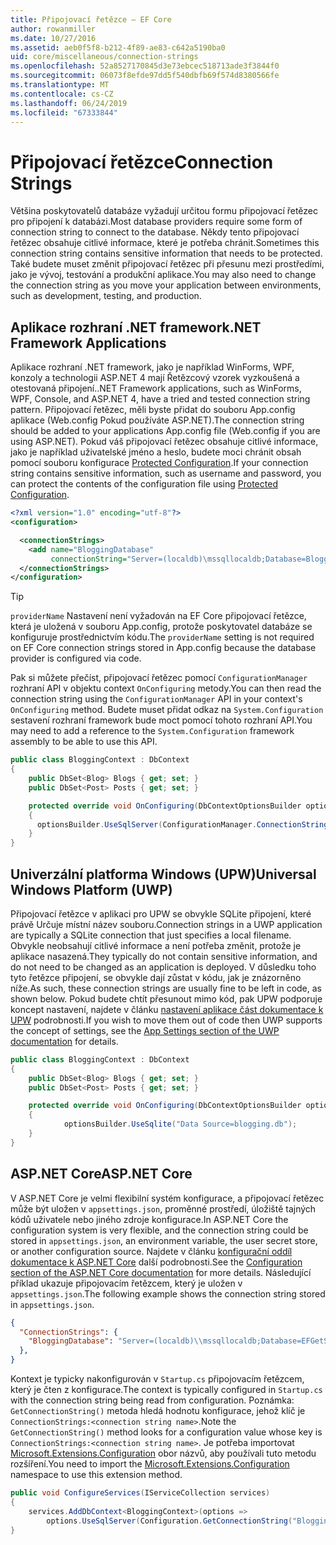 ```yaml
---
title: Připojovací řetězce – EF Core
author: rowanmiller
ms.date: 10/27/2016
ms.assetid: aeb0f5f8-b212-4f89-ae83-c642a5190ba0
uid: core/miscellaneous/connection-strings
ms.openlocfilehash: 52a8527170845d3e73ebcec518713ade3f3844f0
ms.sourcegitcommit: 06073f8efde97dd5f540dbfb69f574d8380566fe
ms.translationtype: MT
ms.contentlocale: cs-CZ
ms.lasthandoff: 06/24/2019
ms.locfileid: "67333844"
---
```

# <a name="connection-strings"></a><span data-ttu-id="ff79b-102">Připojovací řetězce</span><span class="sxs-lookup"><span data-stu-id="ff79b-102">Connection Strings</span></span>

<span data-ttu-id="ff79b-103">Většina poskytovatelů databáze vyžadují určitou formu připojovací řetězec pro připojení k databázi.</span><span class="sxs-lookup"><span data-stu-id="ff79b-103">Most database providers require some form of connection string to connect to the database.</span></span> <span data-ttu-id="ff79b-104">Někdy tento připojovací řetězec obsahuje citlivé informace, které je potřeba chránit.</span><span class="sxs-lookup"><span data-stu-id="ff79b-104">Sometimes this connection string contains sensitive information that needs to be protected.</span></span> <span data-ttu-id="ff79b-105">Také budete muset změnit připojovací řetězec při přesunu mezi prostředími, jako je vývoj, testování a produkční aplikace.</span><span class="sxs-lookup"><span data-stu-id="ff79b-105">You may also need to change the connection string as you move your application between environments, such as development, testing, and production.</span></span>

## <a name="net-framework-applications"></a><span data-ttu-id="ff79b-106">Aplikace rozhraní .NET framework</span><span class="sxs-lookup"><span data-stu-id="ff79b-106">.NET Framework Applications</span></span>

<span data-ttu-id="ff79b-107">Aplikace rozhraní .NET framework, jako je například WinForms, WPF, konzoly a technologii ASP.NET 4 mají Řetězcový vzorek vyzkoušená a otestovaná připojení.</span><span class="sxs-lookup"><span data-stu-id="ff79b-107">.NET Framework applications, such as WinForms, WPF, Console, and ASP.NET 4, have a tried and tested connection string pattern.</span></span> <span data-ttu-id="ff79b-108">Připojovací řetězec, měli byste přidat do souboru App.config aplikace (Web.config Pokud používáte ASP.NET).</span><span class="sxs-lookup"><span data-stu-id="ff79b-108">The connection string should be added to your applications App.config file (Web.config if you are using ASP.NET).</span></span> <span data-ttu-id="ff79b-109">Pokud váš připojovací řetězec obsahuje citlivé informace, jako je například uživatelské jméno a heslo, budete moci chránit obsah pomocí souboru konfigurace [Protected Configuration](https://docs.microsoft.com/dotnet/framework/data/adonet/connection-strings-and-configuration-files#encrypting-configuration-file-sections-using-protected-configuration).</span><span class="sxs-lookup"><span data-stu-id="ff79b-109">If your connection string contains sensitive information, such as username and password, you can protect the contents of the configuration file using [Protected Configuration](https://docs.microsoft.com/dotnet/framework/data/adonet/connection-strings-and-configuration-files#encrypting-configuration-file-sections-using-protected-configuration).</span></span>

``` xml
<?xml version="1.0" encoding="utf-8"?>
<configuration>

  <connectionStrings>
    <add name="BloggingDatabase"
         connectionString="Server=(localdb)\mssqllocaldb;Database=Blogging;Trusted_Connection=True;" />
  </connectionStrings>
</configuration>
```

> [!TIP]  
> <span data-ttu-id="ff79b-110">`providerName` Nastavení není vyžadován na EF Core připojovací řetězce, která je uložená v souboru App.config, protože poskytovatel databáze se konfiguruje prostřednictvím kódu.</span><span class="sxs-lookup"><span data-stu-id="ff79b-110">The `providerName` setting is not required on EF Core connection strings stored in App.config because the database provider is configured via code.</span></span>

<span data-ttu-id="ff79b-111">Pak si můžete přečíst, připojovací řetězec pomocí `ConfigurationManager` rozhraní API v objektu context `OnConfiguring` metody.</span><span class="sxs-lookup"><span data-stu-id="ff79b-111">You can then read the connection string using the `ConfigurationManager` API in your context's `OnConfiguring` method.</span></span> <span data-ttu-id="ff79b-112">Budete muset přidat odkaz na `System.Configuration` sestavení rozhraní framework bude moct pomocí tohoto rozhraní API.</span><span class="sxs-lookup"><span data-stu-id="ff79b-112">You may need to add a reference to the `System.Configuration` framework assembly to be able to use this API.</span></span>

``` csharp
public class BloggingContext : DbContext
{
    public DbSet<Blog> Blogs { get; set; }
    public DbSet<Post> Posts { get; set; }

    protected override void OnConfiguring(DbContextOptionsBuilder optionsBuilder)
    {
      optionsBuilder.UseSqlServer(ConfigurationManager.ConnectionStrings["BloggingDatabase"].ConnectionString);
    }
}
```

## <a name="universal-windows-platform-uwp"></a><span data-ttu-id="ff79b-113">Univerzální platforma Windows (UPW)</span><span class="sxs-lookup"><span data-stu-id="ff79b-113">Universal Windows Platform (UWP)</span></span>

<span data-ttu-id="ff79b-114">Připojovací řetězce v aplikaci pro UPW se obvykle SQLite připojení, které právě Určuje místní název souboru.</span><span class="sxs-lookup"><span data-stu-id="ff79b-114">Connection strings in a UWP application are typically a SQLite connection that just specifies a local filename.</span></span> <span data-ttu-id="ff79b-115">Obvykle neobsahují citlivé informace a není potřeba změnit, protože je aplikace nasazená.</span><span class="sxs-lookup"><span data-stu-id="ff79b-115">They typically do not contain sensitive information, and do not need to be changed as an application is deployed.</span></span> <span data-ttu-id="ff79b-116">V důsledku toho tyto řetězce připojení, se obvykle dají zůstat v kódu, jak je znázorněno níže.</span><span class="sxs-lookup"><span data-stu-id="ff79b-116">As such, these connection strings are usually fine to be left in code, as shown below.</span></span> <span data-ttu-id="ff79b-117">Pokud budete chtít přesunout mimo kód, pak UPW podporuje koncept nastavení, najdete v článku [nastavení aplikace část dokumentace k UPW](https://docs.microsoft.com/windows/uwp/app-settings/store-and-retrieve-app-data) podrobnosti.</span><span class="sxs-lookup"><span data-stu-id="ff79b-117">If you wish to move them out of code then UWP supports the concept of settings, see the [App Settings section of the UWP documentation](https://docs.microsoft.com/windows/uwp/app-settings/store-and-retrieve-app-data) for details.</span></span>

``` csharp
public class BloggingContext : DbContext
{
    public DbSet<Blog> Blogs { get; set; }
    public DbSet<Post> Posts { get; set; }

    protected override void OnConfiguring(DbContextOptionsBuilder optionsBuilder)
    {
            optionsBuilder.UseSqlite("Data Source=blogging.db");
    }
}
```

## <a name="aspnet-core"></a><span data-ttu-id="ff79b-118">ASP.NET Core</span><span class="sxs-lookup"><span data-stu-id="ff79b-118">ASP.NET Core</span></span>

<span data-ttu-id="ff79b-119">V ASP.NET Core je velmi flexibilní systém konfigurace, a připojovací řetězec může být uložen v `appsettings.json`, proměnné prostředí, úložiště tajných kódů uživatele nebo jiného zdroje konfigurace.</span><span class="sxs-lookup"><span data-stu-id="ff79b-119">In ASP.NET Core the configuration system is very flexible, and the connection string could be stored in `appsettings.json`, an environment variable, the user secret store, or another configuration source.</span></span> <span data-ttu-id="ff79b-120">Najdete v článku [konfigurační oddíl dokumentace k ASP.NET Core](https://docs.asp.net/en/latest/fundamentals/configuration.html) další podrobnosti.</span><span class="sxs-lookup"><span data-stu-id="ff79b-120">See the [Configuration section of the ASP.NET Core documentation](https://docs.asp.net/en/latest/fundamentals/configuration.html) for more details.</span></span> <span data-ttu-id="ff79b-121">Následující příklad ukazuje připojovacím řetězcem, který je uložen v `appsettings.json`.</span><span class="sxs-lookup"><span data-stu-id="ff79b-121">The following example shows the connection string stored in `appsettings.json`.</span></span>

``` json
{
  "ConnectionStrings": {
    "BloggingDatabase": "Server=(localdb)\\mssqllocaldb;Database=EFGetStarted.ConsoleApp.NewDb;Trusted_Connection=True;"
  },
}
```

<span data-ttu-id="ff79b-122">Kontext je typicky nakonfigurován v `Startup.cs` připojovacím řetězcem, který je čten z konfigurace.</span><span class="sxs-lookup"><span data-stu-id="ff79b-122">The context is typically configured in `Startup.cs` with the connection string being read from configuration.</span></span> <span data-ttu-id="ff79b-123">Poznámka: `GetConnectionString()` metoda hledá hodnotu konfigurace, jehož klíč je `ConnectionStrings:<connection string name>`.</span><span class="sxs-lookup"><span data-stu-id="ff79b-123">Note the `GetConnectionString()` method looks for a configuration value whose key is `ConnectionStrings:<connection string name>`.</span></span> <span data-ttu-id="ff79b-124">Je potřeba importovat [Microsoft.Extensions.Configuration](https://docs.microsoft.com/dotnet/api/microsoft.extensions.configuration) obor názvů, aby používali tuto metodu rozšíření.</span><span class="sxs-lookup"><span data-stu-id="ff79b-124">You need to import the [Microsoft.Extensions.Configuration](https://docs.microsoft.com/dotnet/api/microsoft.extensions.configuration) namespace to use this extension method.</span></span>

``` csharp
public void ConfigureServices(IServiceCollection services)
{
    services.AddDbContext<BloggingContext>(options =>
        options.UseSqlServer(Configuration.GetConnectionString("BloggingDatabase")));
}
```

